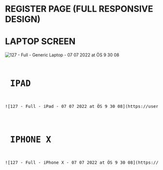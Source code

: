 ﻿# REGISTER PAGE (FULL RESPONSIVE DESIGN)
 
 
<h1> LAPTOP SCREEN </h1>

![127 - Full - Generic Laptop - 07 07 2022 at ÖS 9 30 08](https://user-images.githubusercontent.com/94992378/177844212-3488c434-eae4-4cdc-94ed-4432cf13b9c1.jpg)

<pre>

<h1> IPAD </h1>

![127 - Full - iPad - 07 07 2022 at ÖS 9 30 08](https://user-images.githubusercontent.com/94992378/177844218-18ed566c-d5b2-4adb-a285-ea58bc7f0222.jpg)

<pre>

<h1> IPHONE X </h1>

![127 - Full - iPhone X - 07 07 2022 at ÖS 9 30 08](https://user-images.githubusercontent.com/94992378/177844231-f6d443e9-b933-4118-bc08-414e4961bc2d.jpg)
